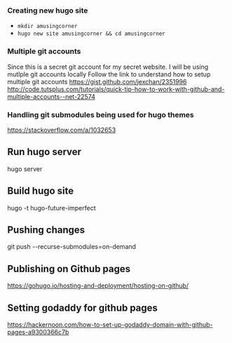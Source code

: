 ### Creating new hugo site
- `mkdir amusingcorner`
- `hugo new site amusingcorner && cd amusingcorner`


### Multiple git accounts
Since this is a secret git account for my secret website. I will be using mutlple git accounts locally
Follow the link to understand how to setup multiple git accounts 
https://gist.github.com/jexchan/2351996
http://code.tutsplus.com/tutorials/quick-tip-how-to-work-with-github-and-multiple-accounts--net-22574


### Handling git submodules being used for hugo themes
https://stackoverflow.com/a/1032653

## Run hugo server
hugo server

## Build hugo site
hugo -t hugo-future-imperfect

## Pushing changes
git push --recurse-submodules=on-demand

## Publishing on Github pages
https://gohugo.io/hosting-and-deployment/hosting-on-github/

## Setting godaddy for github pages
https://hackernoon.com/how-to-set-up-godaddy-domain-with-github-pages-a9300366c7b